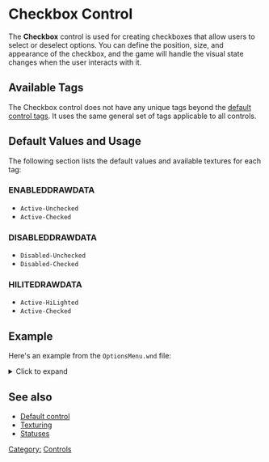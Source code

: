 # Checkbox Control

The **Checkbox** control is used for creating checkboxes that allow users to select or deselect options. You can define
the position, size, and appearance of the checkbox, and the game will handle the visual state changes when the user
interacts with it.

## Available Tags

The Checkbox control does not have any unique tags beyond the [default control tags](/user.md).
It uses the same general set of tags applicable to all controls.

## Default Values and Usage

The following section lists the default values and available textures for each tag:

### ENABLEDDRAWDATA

- `Active-Unchecked`
- `Active-Checked`

### DISABLEDDRAWDATA

- `Disabled-Unchecked`
- `Disabled-Checked`

### HILITEDRAWDATA

- `Active-HiLighted`
- `Active-Checked`

## Example

Here's an example from the `OptionsMenu.wnd` file:

<details>
  <summary>Click to expand</summary>

```nasm
        WINDOW
          WINDOWTYPE = CHECKBOX;
          SCREENRECT = UPPERLEFT: 160 260,
                       BOTTOMRIGHT: 387 285,
                       CREATIONRESOLUTION: 800 600;
          NAME = "OptionsMenu.wnd:CheckAlternateMouse";
          STATUS = ENABLED+IMAGE+BORDER;
          STYLE = CHECKBOX+MOUSETRACK;
          SYSTEMCALLBACK = "[None]";
          INPUTCALLBACK = "[None]";
          TOOLTIPCALLBACK = "[None]";
          DRAWCALLBACK = "[None]";
          FONT = NAME: "Arial", SIZE: 14, BOLD: 0;
          HEADERTEMPLATE = "MinorTitle";
          TOOLTIPTEXT = "TOOLTIP:AlternateMouse";
          TOOLTIPDELAY = -1;
          TEXT = "GUI:AlternateMouse";
          TEXTCOLOR = ENABLED:  255 255 255 255, ENABLEDBORDER:  0 0 0 255,
                      DISABLED: 192 192 192 255, DISABLEDBORDER: 64 64 64 255,
                      HILITE:   186 255 12 255, HILITEBORDER:   0 0 0 255;
          ENABLEDDRAWDATA = IMAGE: NoImage, COLOR: 255 0 0 255, BORDERCOLOR: 255 128 128 255,
                            IMAGE: Active-Unchecked, COLOR: 255 255 255 0, BORDERCOLOR: 128 128 255 255,
                            IMAGE: Active-Checked, COLOR: 0 0 255 255, BORDERCOLOR: 128 128 255 255,
                            IMAGE: NoImage, COLOR: 255 255 255 0, BORDERCOLOR: 255 255 255 0,
                            IMAGE: NoImage, COLOR: 255 255 255 0, BORDERCOLOR: 255 255 255 0,
                            IMAGE: NoImage, COLOR: 255 255 255 0, BORDERCOLOR: 255 255 255 0,
                            IMAGE: NoImage, COLOR: 255 255 255 0, BORDERCOLOR: 255 255 255 0,
                            IMAGE: NoImage, COLOR: 255 255 255 0, BORDERCOLOR: 255 255 255 0,
                            IMAGE: NoImage, COLOR: 255 255 255 0, BORDERCOLOR: 255 255 255 0;
          DISABLEDDRAWDATA = IMAGE: NoImage, COLOR: 128 128 128 255, BORDERCOLOR: 192 192 192 255,
                             IMAGE: Disabled-Unchecked, COLOR: 255 255 255 0, BORDERCOLOR: 192 192 192 255,
                             IMAGE: Disabled-Checked, COLOR: 64 64 64 255, BORDERCOLOR: 254 254 254 255,
                             IMAGE: NoImage, COLOR: 255 255 255 0, BORDERCOLOR: 255 255 255 0,
                             IMAGE: NoImage, COLOR: 255 255 255 0, BORDERCOLOR: 255 255 255 0,
                             IMAGE: NoImage, COLOR: 255 255 255 0, BORDERCOLOR: 255 255 255 0,
                             IMAGE: NoImage, COLOR: 255 255 255 0, BORDERCOLOR: 255 255 255 0,
                             IMAGE: NoImage, COLOR: 255 255 255 0, BORDERCOLOR: 255 255 255 0,
                             IMAGE: NoImage, COLOR: 255 255 255 0, BORDERCOLOR: 255 255 255 0;
          HILITEDRAWDATA = IMAGE: NoImage, COLOR: 0 255 0 255, BORDERCOLOR: 128 255 128 255,
                           IMAGE: Active-HiLighted, COLOR: 255 255 255 0, BORDERCOLOR: 128 128 255 255,
                           IMAGE: Active-Checked, COLOR: 255 255 0 255, BORDERCOLOR: 254 254 254 255,
                           IMAGE: NoImage, COLOR: 255 255 255 0, BORDERCOLOR: 255 255 255 0,
                           IMAGE: NoImage, COLOR: 255 255 255 0, BORDERCOLOR: 255 255 255 0,
                           IMAGE: NoImage, COLOR: 255 255 255 0, BORDERCOLOR: 255 255 255 0,
                           IMAGE: NoImage, COLOR: 255 255 255 0, BORDERCOLOR: 255 255 255 0,
                           IMAGE: NoImage, COLOR: 255 255 255 0, BORDERCOLOR: 255 255 255 0,
                           IMAGE: NoImage, COLOR: 255 255 255 0, BORDERCOLOR: 255 255 255 0;
        END
```

</details>

## See also

- [Default control](wnd_controls_user)
- [Texturing](../texturing.md)
- [Statuses](../statuses.md)

[Category:](../Categories.md) [Controls](../Controls.md)
